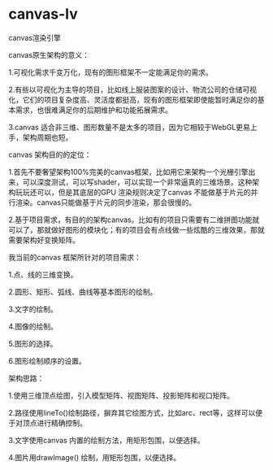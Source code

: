 # canvas-lv
canvas渲染引擎

canvas原生架构的意义：

1.可视化需求千变万化，现有的图形框架不一定能满足你的需求。

2.有些以可视化为主导的项目，比如线上服装图案的设计、物流公司的仓储可视化，它们的项目复杂度高、灵活度都挺高，现有的图形框架即使能暂时满足你的基本需求，也很难满足你的后期维护和功能拓展需求。

3.canvas 适合非三维、图形数量不是太多的项目，因为它相较于WebGL更易上手，架构周期也短。

canvas 架构目的的定位：

1.首先不要奢望架构100%完美的canvas框架，比如用它来架构一个光栅引擎出来，可以深度测试，可以写shader，可以实现一个非常逼真的三维场景。这种架构玩玩还可以，但是其底层的GPU 渲染规则决定了canvas 不能做基于片元的并行渲染。canvas只能做基于片元的同步渲染，那会很慢的。

2.基于项目需求，有目的的架构canvas。比如有的项目只需要有二维拼图功能就可以了，那就做好图形的模块化；有的项目会有点线做一些炫酷的三维效果，那就需要架构好变换矩阵。

我当前的canvas 框架所针对的项目需求：

1.点、线的三维变换。

2.圆形、矩形、弧线、曲线等基本图形的绘制。

3.文字的绘制。

4.图像的绘制。

5.图形的选择。

6.图形绘制顺序的设置。


架构思路：

1.使用三维顶点绘图，引入模型矩阵、视图矩阵、投影矩阵和视口矩阵。

2.路径使用lineTo()绘制路径，摒弃其它绘图方式，比如arc、rect等，这样可以便于对顶点进行精确控制。

3.文字使用canvas 内置的绘制方法，用矩形包围，以便选择。

4.图片用drawImage() 绘制，用矩形包围，以便选择。

